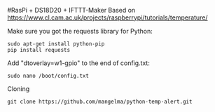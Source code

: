 #RasPi + DS18D20 + IFTTT-Maker
Based on https://www.cl.cam.ac.uk/projects/raspberrypi/tutorials/temperature/

Make sure you got the requests library for Python:
```
sudo apt-get install python-pip
pip install requests
```
Add "dtoverlay=w1-gpio" to the end of config.txt:
```
sudo nano /boot/config.txt
```
Cloning
```
git clone https://github.com/mangelma/python-temp-alert.git
```
